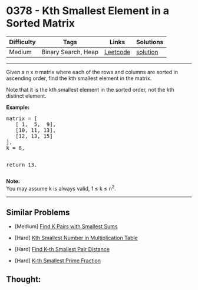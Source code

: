 # 0378 - Kth Smallest Element in a Sorted Matrix

Difficulty  | Tags | Links | Solutions
----------- | ---- | ----- | -----
Medium | Binary Search, Heap | [Leetcode](https://leetcode.com/problems/kth-smallest-element-in-a-sorted-matrix) | [solution](https://leetcode.com/problems/kth-smallest-element-in-a-sorted-matrix/solution/)


-----------

<p>Given a <i>n</i> x <i>n</i> matrix where each of the rows and columns are sorted in ascending order, find the kth smallest element in the matrix.</p>

<p>
Note that it is the kth smallest element in the sorted order, not the kth distinct element.
</p>

<p><b>Example:</b>
<pre>
matrix = [
   [ 1,  5,  9],
   [10, 11, 13],
   [12, 13, 15]
],
k = 8,

return 13.
</pre>
</p>

<p><b>Note: </b><br>
You may assume k is always valid, 1 &le; k &le; n<sup>2</sup>.</p>

-----------


## Similar Problems

- [Medium] [Find K Pairs with Smallest Sums](find-k-pairs-with-smallest-sums)

- [Hard] [Kth Smallest Number in Multiplication Table](kth-smallest-number-in-multiplication-table)

- [Hard] [Find K-th Smallest Pair Distance](find-k-th-smallest-pair-distance)

- [Hard] [K-th Smallest Prime Fraction](k-th-smallest-prime-fraction)




## Thought:
